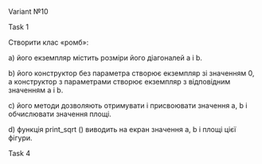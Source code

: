 Variant №10

Task 1

Створити клас «ромб»:

a) його екземпляр містить розміри його діагоналей a і b.

b) його конструктор без параметра створює екземпляр зі значенням 0, а
конструктор з параметрами створює екземпляр з відповідним значенням
a і b.

c) його методи дозволяють отримувати і присвоювати значення a, b і
обчислювати значення площі.

d) функція print_sqrt () виводить на екран значення a, b і площі цієї фігури.

Task 4

[](Task4.png)
